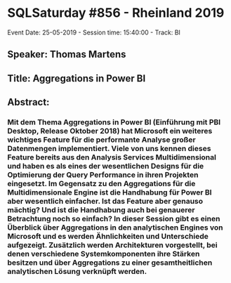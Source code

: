 # SQLSaturday #856 - Rheinland 2019
Event Date: 25-05-2019 - Session time: 15:40:00 - Track: BI
## Speaker: Thomas Martens
## Title: Aggregations in Power BI
## Abstract:
### Mit dem Thema Aggregations in Power BI (Einführung mit  PBI Desktop, Release Oktober 2018) hat Microsoft ein weiteres wichtiges Feature für die performante Analyse großer Datenmengen implementiert. Viele von uns kennen dieses Feature bereits aus den Analysis Services Multidimensional und haben es als eines der wesentlichen Designs für die Optimierung der Query Performance in ihren Projekten eingesetzt. Im Gegensatz zu den Aggregations für die Multidimensionale Engine ist die Handhabung für Power BI aber wesentlich einfacher. Ist das Feature aber genauso mächtig? Und ist die Handhabung auch bei genauerer Betrachtung noch so einfach? In dieser Session gibt es einen Überblick über Aggregations in den analytischen Engines von Microsoft und es werden Ähnlichkeiten und Unterschiede aufgezeigt. Zusätzlich werden Architekturen vorgestellt, bei denen verschiedene Systemkomponenten ihre Stärken besitzen und über Aggregations zu einer gesamtheitlichen analytischen Lösung verknüpft werden.
